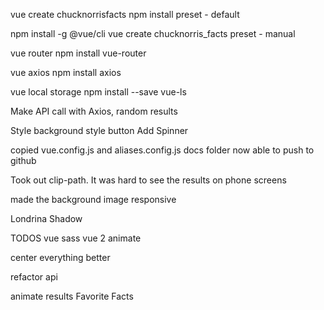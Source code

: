 vue create chucknorrisfacts
npm install
preset - default

npm install -g @vue/cli
vue create chucknorris_facts
preset - manual

vue router
npm install vue-router

vue axios
npm install axios

vue local storage
npm install --save vue-ls

Make API call with Axios, random results

Style background
style button
Add Spinner

copied vue.config.js and aliases.config.js
docs folder
now able to push to github

Took out clip-path. It was hard to see the results on phone screens

made the background image responsive

Londrina Shadow

TODOS
vue sass
vue 2 animate

center everything better

refactor api

animate results
Favorite Facts
